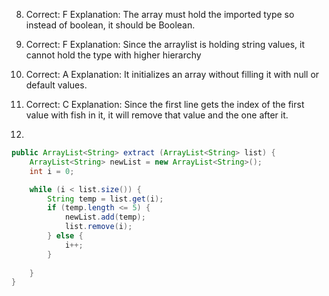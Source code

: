 8.
	Correct: F 
	Explanation: The array must hold the imported type so instead of boolean, it should be Boolean.
	
9.
	Correct: F
	Explanation: Since the arraylist is holding string values, it cannot hold the type with higher hierarchy
	
20.
	Correct: A
	Explanation: It initializes an array without filling it with null or default values.
	
23.
	Correct: C
	Explanation: Since the first line gets the index of the first value with fish in it, it will remove that value and the one after it.

28.
```java
public ArrayList<String> extract (ArrayList<String> list) {
	ArrayList<String> newList = new ArrayList<String>();
	int i = 0;

	while (i < list.size()) {
		String temp = list.get(i);
		if (temp.length <= 5) {
			newList.add(temp);
			list.remove(i);
		} else {
			i++;
		}
		
	}
}

```